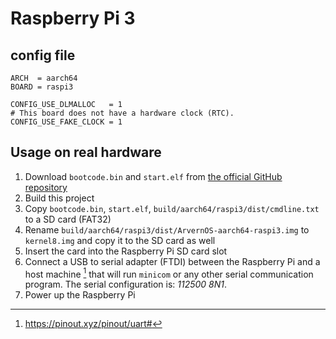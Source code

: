 <!-- doxygen: \page refBoard_raspi3 Raspberry Pi 3 -->

# Raspberry Pi 3

## config file

```
ARCH  = aarch64
BOARD = raspi3

CONFIG_USE_DLMALLOC   = 1
# This board does not have a hardware clock (RTC).
CONFIG_USE_FAKE_CLOCK = 1
```

## Usage on real hardware

1. Download `bootcode.bin` and `start.elf` from [the official GitHub
   repository](https://github.com/raspberrypi/firmware/tree/master/boot)
2. Build this project
3. Copy `bootcode.bin`, `start.elf`, `build/aarch64/raspi3/dist/cmdline.txt` to
   a SD card (FAT32)
4. Rename `build/aarch64/raspi3/dist/ArvernOS-aarch64-raspi3.img` to
   `kernel8.img` and copy it to the SD card as well
5. Insert the card into the Raspberry Pi SD card slot
6. Connect a USB to serial adapter (FTDI) between the Raspberry Pi and a host
   machine [^1] that will run `minicom` or any other serial communication
   program. The serial configuration is: _112500 8N1_.
7. Power up the Raspberry Pi

[^1]: https://pinout.xyz/pinout/uart#
